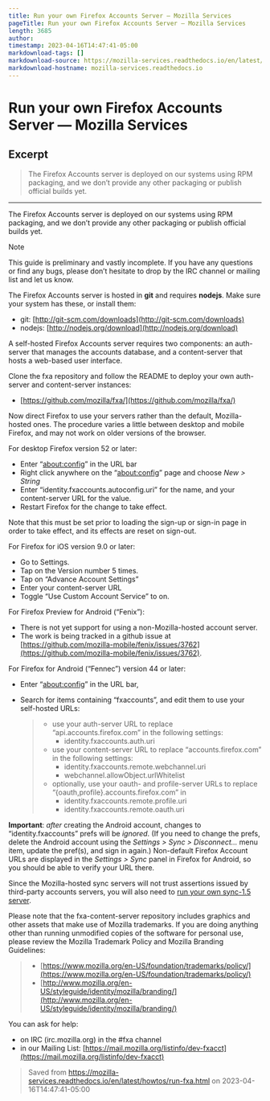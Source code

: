 ```yaml
---
title: Run your own Firefox Accounts Server — Mozilla Services
pageTitle: Run your own Firefox Accounts Server — Mozilla Services
length: 3685
author: 
timestamp: 2023-04-16T14:47:41-05:00
markdownload-tags: []
markdownload-source: https://mozilla-services.readthedocs.io/en/latest/howtos/run-fxa.html
markdownload-hostname: mozilla-services.readthedocs.io
---
```


# Run your own Firefox Accounts Server — Mozilla Services

## Excerpt
> The Firefox Accounts server is deployed on our systems using RPM packaging,
and we don’t provide any other packaging or publish official builds yet.

---
The Firefox Accounts server is deployed on our systems using RPM packaging, and we don’t provide any other packaging or publish official builds yet.

Note

This guide is preliminary and vastly incomplete. If you have any questions or find any bugs, please don’t hesitate to drop by the IRC channel or mailing list and let us know.

The Firefox Accounts server is hosted in **git** and requires **nodejs**. Make sure your system has these, or install them:

-   git: [http://git-scm.com/downloads](http://git-scm.com/downloads)
-   nodejs: [http://nodejs.org/download](http://nodejs.org/download)

A self-hosted Firefox Accounts server requires two components: an auth-server that manages the accounts database, and a content-server that hosts a web-based user interface.

Clone the fxa repository and follow the README to deploy your own auth-server and content-server instances:

-   [https://github.com/mozilla/fxa/](https://github.com/mozilla/fxa/)

Now direct Firefox to use your servers rather than the default, Mozilla-hosted ones. The procedure varies a little between desktop and mobile Firefox, and may not work on older versions of the browser.

For desktop Firefox version 52 or later:

-   Enter “[about:config](about:config)” in the URL bar
-   Right click anywhere on the “[about:config](about:config)” page and choose _New > String_
-   Enter “identity.fxaccounts.autoconfig.uri” for the name, and your content-server URL for the value.
-   Restart Firefox for the change to take effect.

Note that this must be set prior to loading the sign-up or sign-in page in order to take effect, and its effects are reset on sign-out.

For Firefox for iOS version 9.0 or later:

-   Go to Settings.
-   Tap on the Version number 5 times.
-   Tap on “Advance Account Settings”
-   Enter your content-server URL
-   Toggle “Use Custom Account Service” to on.

For Firefox Preview for Android (“Fenix”):

-   There is not yet support for using a non-Mozilla-hosted account server.
-   The work is being tracked in a github issue at [https://github.com/mozilla-mobile/fenix/issues/3762](https://github.com/mozilla-mobile/fenix/issues/3762).

For Firefox for Android (“Fennec”) version 44 or later:

-   Enter “[about:config](about:config)” in the URL bar,
    
-   Search for items containing “fxaccounts”, and edit them to use your self-hosted URLs:
    
    > -   use your auth-server URL to replace “api.accounts.firefox.com” in the following settings:
    >     -   identity.fxaccounts.auth.uri
    > -   use your content-server URL to replace “accounts.firefox.com” in the following settings:
    >     -   identity.fxaccounts.remote.webchannel.uri
    >     -   webchannel.allowObject.urlWhitelist
    > -   optionally, use your oauth- and profile-server URLs to replace “{oauth,profile}.accounts.firefox.com” in
    >     -   identity.fxaccounts.remote.profile.uri
    >     -   identity.fxaccounts.remote.oauth.uri
    

**Important**: _after_ creating the Android account, changes to “identity.fxaccounts” prefs will be _ignored_. (If you need to change the prefs, delete the Android account using the _Settings > Sync > Disconnect…_ menu item, update the pref(s), and sign in again.) Non-default Firefox Account URLs are displayed in the _Settings > Sync_ panel in Firefox for Android, so you should be able to verify your URL there.

Since the Mozilla-hosted sync servers will not trust assertions issued by third-party accounts servers, you will also need to [run your own sync-1.5 server](https://mozilla-services.readthedocs.io/en/latest/howtos/run-sync-1.5.html#howto-run-sync15).

Please note that the fxa-content-server repository includes graphics and other assets that make use of Mozilla trademarks. If you are doing anything other than running unmodified copies of the software for personal use, please review the Mozilla Trademark Policy and Mozilla Branding Guidelines:

> -   [https://www.mozilla.org/en-US/foundation/trademarks/policy/](https://www.mozilla.org/en-US/foundation/trademarks/policy/)
> -   [http://www.mozilla.org/en-US/styleguide/identity/mozilla/branding/](http://www.mozilla.org/en-US/styleguide/identity/mozilla/branding/)

You can ask for help:

-   on IRC (irc.mozilla.org) in the #fxa channel
-   in our Mailing List: [https://mail.mozilla.org/listinfo/dev-fxacct](https://mail.mozilla.org/listinfo/dev-fxacct)

> Saved from https://mozilla-services.readthedocs.io/en/latest/howtos/run-fxa.html on 2023-04-16T14:47:41-05:00